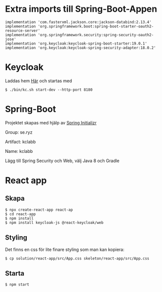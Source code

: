 # Extra imports till Spring-Boot-Appen
````
implementation 'com.fasterxml.jackson.core:jackson-databind:2.13.4'
implementation 'org.springframework.boot:spring-boot-starter-oauth2-resource-server'
implementation 'org.springframework.security:spring-security-oauth2-jose'
implementation 'org.keycloak:keycloak-spring-boot-starter:19.0.1'
implementation 'org.keycloak:keycloak-spring-security-adapter:18.0.2'
````

# Keycloak
Laddas hem [Här](https://github.com/keycloak/keycloak/releases/download/19.0.3/keycloak-19.0.3.zip) och startas med
````
$ ./bin/kc.sh start-dev --http-port 8180
````
# Spring-Boot
Projektet skapas med hjälp av [Spring Initializr](https://start.spring.io)

Group: se.ryz

Artifact: kclabb

Name: kclabb

Lägg till Spring Security och Web, välj Java 8 och Gradle

# React app
## Skapa
````
$ npx create-react-app react-ap
$ cd react-app
$ npm install
$ npm install keycloak-js @react-keycloak/web
````

## Styling
Det finns en css för lite finare styling som man kan kopiera:

`$ cp solution/react-app/src/App.css skeleton/react-app/src/App.css`

## Starta
````
$ npm start
````
